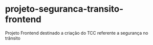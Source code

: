 # projeto-seguranca-transito-frontend
Projeto Frontend destinado a criação do TCC referente a segurança no trânsito
